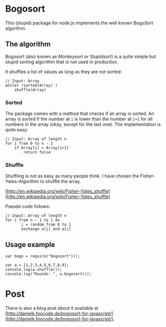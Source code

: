 # Bogosort

This (stupid) package for node.js implements the well known BogoSort algorithm.

## The algorithm

Bogosort (also known as *Monkeysort* or *Stupidsort*) is a quite simple but stupid
sorting algorithm that is not used in production.

It shuffles a list of values as long as they are not sorted:

    // Input: Array
    while( !sorted(Array) )
        shuffle(Array)

### Sorted

The package comes with a method that checks if an array is sorted.
An array is sorted if the number at `i` is lower than the number at `i+1`
for all numbers in the array (okay, except for the last one).
The implementation is quite easy:

    // Input: Array of length n
    for i from 0 to n - 2
        if Array[i] > Array[i+1]
            return false


### Shuffle

Shuffling is not as easy as many people think. I have chosen the Fisher-Yates-Algorithm
to shuffle the array.

[http://en.wikipedia.org/wiki/Fisher–Yates_shuffle](http://en.wikipedia.org/wiki/Fisher–Yates_shuffle)

Pseudo code follows:

    // Input: Array of length n
    for i from n − 1 to 1 do
           j = random from 0 to i
           exchange a[j] and a[i]


## Usage example

    var bogo = require("bogosort")();

    var a = [1,2,3,4,5,6,7,8,9];
    console.log(a.shuffle());
    console.log("Rounds: ", a.bogosort());

# Post

There is also a blog post about it available at [http://danielk.foocode.de/bogosort-for-javascript/](http://danielk.foocode.de/bogosort-for-javascript/).

